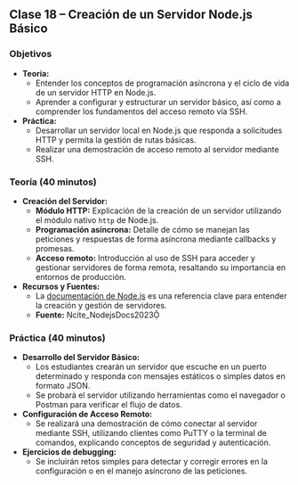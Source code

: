 
## Clase 18 – Creación de un Servidor Node.js Básico

### Objetivos 
- **Teoría:**  
  - Entender los conceptos de programación asíncrona y el ciclo de vida de un servidor HTTP en Node.js.  
  - Aprender a configurar y estructurar un servidor básico, así como a comprender los fundamentos del acceso remoto vía SSH.
- **Práctica:**  
  - Desarrollar un servidor local en Node.js que responda a solicitudes HTTP y permita la gestión de rutas básicas.  
  - Realizar una demostración de acceso remoto al servidor mediante SSH.

### Teoría (40 minutos)
- **Creación del Servidor:**  
  - **Módulo HTTP:** Explicación de la creación de un servidor utilizando el módulo nativo `http` de Node.js.  
  - **Programación asíncrona:** Detalle de cómo se manejan las peticiones y respuestas de forma asíncrona mediante callbacks y promesas.  
  - **Acceso remoto:** Introducción al uso de SSH para acceder y gestionar servidores de forma remota, resaltando su importancia en entornos de producción.
- **Recursos y Fuentes:**  
  - La [documentación de Node.js](https://nodejs.org/en/docs/) es una referencia clave para entender la creación y gestión de servidores.  
  - **Fuente:** cite_NodejsDocs2023

### Práctica (40 minutos)
- **Desarrollo del Servidor Básico:**  
  - Los estudiantes crearán un servidor que escuche en un puerto determinado y responda con mensajes estáticos o simples datos en formato JSON.  
  - Se probará el servidor utilizando herramientas como el navegador o Postman para verificar el flujo de datos.
- **Configuración de Acceso Remoto:**  
  - Se realizará una demostración de cómo conectar al servidor mediante SSH, utilizando clientes como PuTTY o la terminal de comandos, explicando conceptos de seguridad y autenticación.
- **Ejercicios de debugging:**  
  - Se incluirán retos simples para detectar y corregir errores en la configuración o en el manejo asíncrono de las peticiones.


